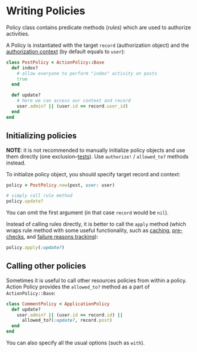 # Writing Policies

Policy class contains predicate methods (_rules_) which are used to authorize activities.

A Policy is instantiated with the target `record` (authorization object) and the [authorization context](authorization_context.md) (by default equals to `user`):

```ruby
class PostPolicy < ActionPolicy::Base
  def index?
    # allow everyone to perform "index" activity on posts
    true
  end

  def update?
    # here we can access our context and record
    user.admin? || (user.id == record.user_id)
  end
end
```

## Initializing policies

**NOTE**: it is not recommended to manually initialize policy objects and use them directly (one exclusion–[tests](testing.md)). Use `authorize!` / `allowed_to?` methods instead.

To initialize policy object, you should specify target record and context:

```ruby
policy = PostPolicy.new(post, user: user)

# simply call rule method
policy.update?
```

You can omit the first argument (in that case `record` would be `nil`).

Instead of calling rules directly, it is better to call the `apply` method (which wraps rule method with some useful functionality, such as [caching](caching.md), [pre-checks](pre_checks.md), and [failure reasons tracking](reasons.md)):

```ruby
policy.apply(:update?)
```

## Calling other policies

Sometimes it is useful to call other resources policies from within a policy. Action Policy provides the `allowed_to?` method as a part of `ActionPolicy::Base`:

```ruby
class CommentPolicy < ApplicationPolicy
  def update?
    user.admin? || (user.id == record.id) ||
      allowed_to?(:update?, record.post)
  end
end
```

You can also specify all the usual options (such as `with`).
